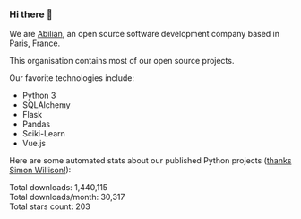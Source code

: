 ### Hi there 👋

We are [Abilian](https://abilian.com/), an open source software development company based in Paris, France.

This organisation contains most of our open source projects.

Our favorite technologies include:

- Python 3
- SQLAlchemy
- Flask
- Pandas
- Sciki-Learn
- Vue.js

Here are some automated stats about our published Python projects
([thanks Simon Willison!][sw-post]):

<!--marker-->
Total downloads: 1,440,115<br>
Total downloads/month: 30,317<br>
Total stars count: 203
<!--end-->

[sw-post]: https://simonwillison.net/2020/Jul/10/self-updating-profile-readme/